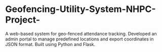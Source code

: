 # Geofencing-Utility-System-NHPC-Project-
A web-based system for geo-fenced attendance tracking. Developed an admin portal to manage predefined locations and export coordinates in JSON format. Built using Python and Flask.
